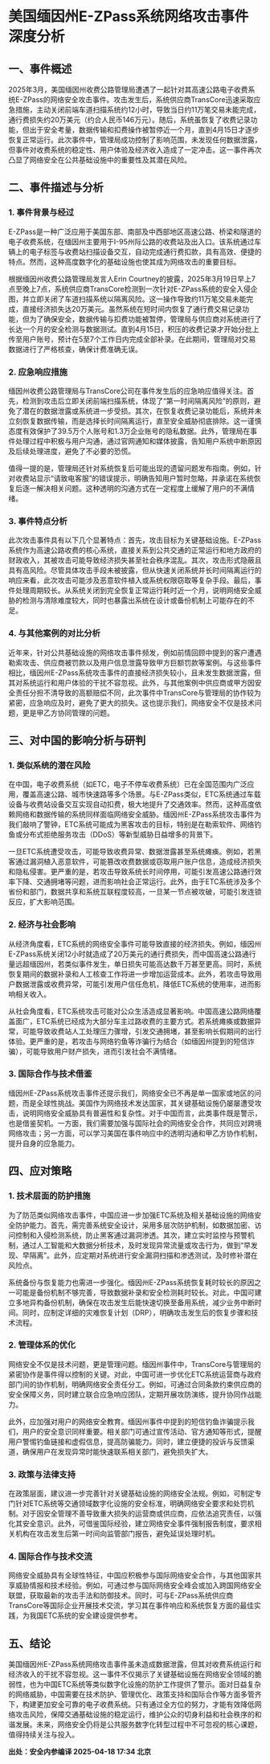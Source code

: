 # 美国缅因州E-ZPass系统网络攻击事件深度分析

## 一、事件概述

2025年3月，美国缅因州收费公路管理局遭遇了一起针对其高速公路电子收费系统E-ZPass的网络安全攻击事件。攻击发生后，系统供应商TransCore迅速采取应急措施，主动关闭前端车道扫描系统约12小时，导致当日约11万笔交易未能完成，通行费损失约20万美元（约合人民币146万元）。随后，系统虽恢复了收费记录功能，但出于安全考量，数据传输和扣费操作被暂停近一个月，直到4月15日才逐步恢复正常运行。此次事件中，管理局成功控制了影响范围，未发现任何数据泄露，但事件对收费系统的稳定性、用户体验及经济收入造成了一定冲击。这一事件再次凸显了网络安全在公共基础设施中的重要性及其潜在风险。

## 二、事件描述与分析

### 1. 事件背景与经过

E-ZPass是一种广泛应用于美国东部、南部及中西部地区高速公路、桥梁和隧道的电子收费系统，在缅因州主要用于I-95州际公路的收费站及出入口。该系统通过车辆上的电子标签与收费站扫描设备交互，自动完成通行费扣款，具有高效、便捷的特点。然而，这种高度数字化的基础设施也使其成为网络攻击的重要目标。

根据缅因州收费公路管理局发言人Erin Courtney的披露，2025年3月19日早上7点至晚上7点，系统供应商TransCore检测到一次针对E-ZPass系统的安全入侵企图，并立即关闭了车道扫描系统以隔离风险。这一操作导致约11万笔交易未能完成，直接经济损失达20万美元。虽然系统在短时间内恢复了通行费交易记录功能，但为了确保安全，数据传输与扣费功能被暂停，管理局与供应商对系统进行了长达一个月的安全检测与数据测试。直到4月15日，积压的收费记录才开始分批上传至用户账号，预计在5至7个工作日内完成全部补录。在此期间，管理局对交易数据进行了严格核查，确保计费准确无误。

### 2. 应急响应措施

缅因州收费公路管理局与TransCore公司在事件发生后的应急响应值得关注。首先，检测到攻击后立即关闭前端扫描系统，体现了“第一时间隔离风险”的原则，避免了潜在的数据泄露或系统进一步受损。其次，在恢复收费记录功能后，系统并未立刻恢复数据传输，而是选择长时间隔离运行，直至安全威胁彻底排除。这一谨慎态度有效保护了39.5万个人账号和1.3万企业账号的隐私数据。此外，管理局在事件处理过程中积极与用户沟通，通过官网通知和媒体披露，告知用户系统中断原因及后续处理进度，避免了不必要的恐慌。

值得一提的是，管理局还针对系统恢复后可能出现的遗留问题发布指南。例如，针对收费站显示“请致电客服”的错误提示，明确告知用户暂时忽略，并承诺在系统恢复后逐一解决相关问题。这种透明的沟通方式在一定程度上缓解了用户的不满情绪。

### 3. 事件特点分析

此次攻击事件具有以下几个显著特点：首先，攻击目标为关键基础设施。E-ZPass系统作为高速公路收费的核心系统，直接关系到公共交通的正常运行和地方政府的财政收入，其被攻击可能导致经济损失甚至社会秩序混乱。其次，攻击形式隐蔽且具有高风险。尽管具体攻击手段未被披露，但从快速关闭系统并长时间隔离运行的响应来看，此次攻击可能涉及恶意软件植入或系统权限窃取等复杂手段。最后，事件处理周期较长。从系统关闭到完全恢复正常运行耗时近一个月，说明网络安全威胁的检测与清除难度较大，同时也暴露出系统在设计或备份机制上可能存在的不足。

### 4. 与其他案例的对比分析

近年来，针对公共基础设施的网络攻击事件频发，例如前情回顾中提到的客户遭遇勒索攻击、供应商被罚款以及用户信息泄露导致甲方巨额罚款等案例。与这些事件相比，缅因州E-ZPass系统攻击事件的直接经济损失较小，且未发生数据泄露，但其对系统运行和用户体验的干扰不容忽视。此外，与其他案例中供应商或甲方因安全责任分担不清导致的高额赔偿不同，此次事件中TransCore与管理局的协作较为紧密，应急响应及时，避免了更大的损失。这也提示我们，网络安全不仅是技术问题，更是甲乙方协同管理的问题。

## 三、对中国的影响分析与研判

### 1. 类似系统的潜在风险

在中国，电子收费系统（如ETC，电子不停车收费系统）已在全国范围内广泛应用，覆盖高速公路、城市快速路等多个场景。与E-ZPass类似，ETC系统通过车载设备与收费站设备交互实现自动扣费，极大地提升了交通效率。然而，这种高度依赖网络和数据传输的系统同样面临网络安全威胁。缅因州E-ZPass系统攻击事件为我们敲响了警钟，ETC系统可能成为黑客攻击的目标，特别是在勒索软件、网络钓鱼或分布式拒绝服务攻击（DDoS）等新型威胁日益增多的背景下。

一旦ETC系统遭受攻击，可能导致收费异常、数据泄露甚至系统瘫痪。例如，若黑客通过漏洞植入恶意软件，可能篡改收费数据或窃取用户账户信息，造成经济损失和隐私侵害。更严重的是，若攻击导致系统长时间停用，可能引发高速公路通行效率下降、交通拥堵等问题，进而影响社会正常运行。此外，由于ETC系统涉及多个省份和部门，数据共享和系统互联程度较高，一旦某一节点被攻破，可能引发连锁反应，扩大影响范围。

### 2. 经济与社会影响

从经济角度看，ETC系统的网络安全事件可能导致直接的经济损失。例如，缅因州E-ZPass系统关闭12小时就造成了20万美元的通行费损失，而中国高速公路通行量远超缅因州，若类似事件发生，单日损失可能高达数千万甚至更高。同时，系统恢复期间的数据补录和人工核查工作将进一步增加运营成本。此外，若攻击导致用户数据泄露或收费异常，可能引发用户信任危机，降低ETC系统的使用率，进而影响相关收入。

从社会角度看，ETC系统攻击可能对公众生活造成显著影响。中国高速公路网络覆盖面广，ETC系统已经成为大部分车主过路收费的主要方式。若系统瘫痪或数据异常，可能导致收费站人工处理压力骤增，引发交通拥堵，甚至影响长假期间的出行体验。更严重的是，若攻击与网络钓鱼等诈骗行为结合（如缅因州提到的短信诈骗），可能导致用户财产损失，进而引发社会不满情绪。

### 3. 国际合作与技术借鉴

缅因州E-ZPass系统攻击事件还提示我们，网络安全已不再是单一国家或地区的问题，而是全球性挑战。美国作为网络技术发达国家，其关键基础设施仍屡屡遭受攻击，说明网络安全威胁具有普遍性和复杂性。对于中国而言，此类事件既是警示，也是借鉴契机。一方面，我们需要加强与国际社会的网络安全合作，共同应对跨境网络攻击；另一方面，可以学习美国在事件响应中的透明沟通和甲乙方协作机制，提升自身的应急能力。

## 四、应对策略

### 1. 技术层面的防护措施

为了防范类似网络攻击事件，中国应进一步加强ETC系统及相关基础设施的网络安全防护能力。首先，需完善系统安全设计，采用多层次防护机制，如数据加密、访问控制和入侵检测系统，防止黑客通过漏洞渗透。其次，建立实时监控与预警机制，通过人工智能和大数据分析技术，及时发现异常流量或攻击行为，做到“早发现、早隔离”。此外，应定期对系统进行安全漏洞扫描和渗透测试，及时修补潜在风险点。

系统备份与恢复能力也需进一步强化。缅因州E-ZPass系统恢复耗时较长的原因之一可能是备份机制不够完善，导致数据补录和安全检测耗时较长。对此，中国可建立多地异构备份机制，确保在攻击发生后能快速切换至备用系统，减少业务中断时间。同时，应制定详细的灾难恢复计划（DRP），明确攻击发生后的恢复步骤和技术流程。

### 2. 管理体系的优化

网络安全不仅是技术问题，更是管理问题。缅因州事件中，TransCore与管理局的紧密协作是事件得以控制的关键。对此，中国可进一步优化ETC系统运营商与政府部门间的协作机制，明确网络安全责任分工。例如，可通过合同条款约束供应商的安全保障义务，同时建立联合应急响应团队，定期开展攻防演练，提升协同作战能力。

此外，应加强对用户的网络安全教育。缅因州事件中提到的短信钓鱼诈骗提示我们，用户的安全意识同样重要。相关部门可通过宣传活动、官方通知等形式，提醒用户警惕钓鱼链接和虚假信息，提高防骗能力。同时，建立便捷的投诉与反馈渠道，确保用户在发现异常时能快速联系相关部门，避免损失扩大。

### 3. 政策与法律支持

在政策层面，建议进一步完善针对关键基础设施的网络安全法规。例如，可制定专门针对ETC系统等交通领域数字化设施的安全标准，明确网络安全要求和处罚机制。对于因安全管理不善导致重大损失的运营商或供应商，应依法追究责任，以强化其安全意识。此外，可借鉴国际经验，建立网络安全事件强制报告制度，要求相关机构在攻击发生后第一时间向监管部门报告，避免延误处理时机。

### 4. 国际合作与技术交流

网络安全威胁具有全球性特征，中国应积极参与国际网络安全合作，与其他国家共享威胁情报和技术经验。例如，可通过参与国际网络安全峰会或加入跨国网络安全联盟，获取最新的攻击手法和防御技术。同时，可与E-ZPass系统供应商TransCore等国际企业开展技术交流，学习其在事件响应和系统恢复方面的最佳实践，为我国ETC系统的安全建设提供参考。

## 五、结论

美国缅因州E-ZPass系统网络攻击事件虽未造成数据泄露，但其对收费系统运行和经济收入的干扰不容忽视。这一事件不仅揭示了关键基础设施在网络安全领域的脆弱性，也为中国ETC系统等类似数字化设施的防护工作提供了警示。面对日益复杂的网络威胁，中国需要在技术防护、管理优化、政策支持和国际合作等方面多管齐下，构建更加安全可靠的电子收费系统。只有通过全方位的努力，才能有效降低网络攻击风险，保障交通基础设施的稳定运行，维护公众的切身利益和社会秩序的和谐发展。未来，网络安全仍将是公共服务数字化转型过程中不可忽视的核心课题，值得持续关注与投入。

**出处：安全内参编译 2025-04-18 17:34 北京**